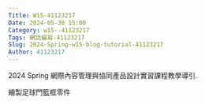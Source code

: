 ```yaml
---
Title: W15-41123217
Date: 2024-05-30 15:00
Category: w15--41123217
Tags: 網誌編寫-41123217
Slug: 2024-Spring-w15-blog-tutorial-41123217
Author: 41123217
---
```


2024 Spring 網際內容管理與協同產品設計實習課程教學導引.

<!-- PELICAN_END_SUMMARY -->

繪製足球門籃框零件